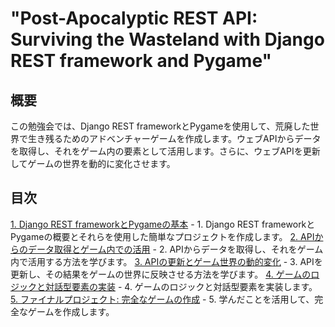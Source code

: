 # "Post-Apocalyptic REST API: Surviving the Wasteland with Django REST framework and Pygame"

## 概要
この勉強会では、Django REST frameworkとPygameを使用して、荒廃した世界で生き残るためのアドベンチャーゲームを作成します。ウェブAPIからデータを取得し、それをゲーム内の要素として活用します。さらに、ウェブAPIを更新してゲームの世界を動的に変化させます。

## 目次
[1. Django REST frameworkとPygameの基本](chapter01)
    - 1. Django REST frameworkとPygameの概要とそれらを使用した簡単なプロジェクトを作成します。
[2. APIからのデータ取得とゲーム内での活用](chapter02)
    - 2. APIからデータを取得し、それをゲーム内で活用する方法を学びます。
[3. APIの更新とゲーム世界の動的変化](chapter03)
    - 3. APIを更新し、その結果をゲームの世界に反映させる方法を学びます。
[4. ゲームのロジックと対話型要素の実装](chapter04)
    - 4. ゲームのロジックと対話型要素を実装します。
[5. ファイナルプロジェクト: 完全なゲームの作成](chapter05)
    - 5. 学んだことを活用して、完全なゲームを作成します。